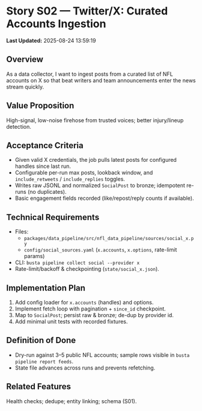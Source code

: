 # Story S02 — Twitter/X: Curated Accounts Ingestion

**Last Updated:** 2025-08-24 13:59:19

## Overview
As a data collector, I want to ingest posts from a curated list of NFL accounts on X so that beat writers and team announcements enter the news stream quickly.

## Value Proposition
High-signal, low-noise firehose from trusted voices; better injury/lineup detection.

## Acceptance Criteria
- Given valid X credentials, the job pulls latest posts for configured handles since last run.
- Configurable per-run max posts, lookback window, and `include_retweets` / `include_replies` toggles.
- Writes raw JSONL and normalized `SocialPost` to bronze; idempotent re-runs (no duplicates).
- Basic engagement fields recorded (like/repost/reply counts if available).

## Technical Requirements
- Files:
  - `packages/data_pipeline/src/nfl_data_pipeline/sources/social_x.py`
  - `config/social_sources.yaml` (`x.accounts`, `x.options`, rate-limit params)
- CLI: `busta pipeline collect social --provider x`
- Rate-limit/backoff & checkpointing (`state/social_x.json`).

## Implementation Plan
1. Add config loader for `x.accounts` (handles) and options.
2. Implement fetch loop with pagination + `since_id` checkpoint.
3. Map to `SocialPost`; persist raw & bronze; de-dup by provider id.
4. Add minimal unit tests with recorded fixtures.

## Definition of Done
- Dry-run against 3–5 public NFL accounts; sample rows visible in `busta pipeline report feeds`.
- State file advances across runs and prevents refetching.

## Related Features
Health checks; dedupe; entity linking; schema (S01).
